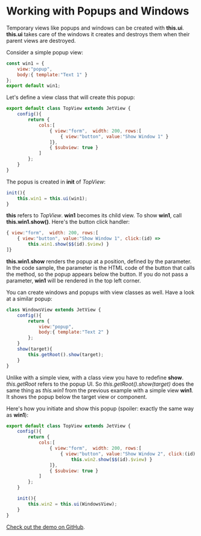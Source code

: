 # Working with Popups and Windows

Temporary views like popups and windows can be created with **this.ui**. **this.ui** takes care of the windows it creates and destroys them when their parent views are destroyed.

Consider a simple popup view:

```js
const win1 = {
	view:"popup",
	body:{ template:"Text 1" }
};
export default win1;
```

Let's define a view class that will create this popup:

```js
export default class TopView extends JetView {
	config(){
		return {
			cols:[
                { view:"form",  width: 200, rows:[
                    { view:"button", value:"Show Window 1" }
                ]},
                { $subview: true }
            ]
        };
	}
}
```

The popus is created in **init** of *TopView*:

```js
init(){
    this.win1 = this.ui(win1);
}
```

**this** refers to *TopView*. **win1** becomes its child view. To show **win1**, call **this.win1.show()**. Here's the button click handler:

```js
{ view:"form",  width: 200, rows:[
    { view:"button", value:"Show Window 1", click:(id) =>
        this.win1.show($$(id).$view) }
]}
```

**this.win1.show** renders the popup at a position, defined by the parameter. In the code sample, the parameter is the HTML code of the button that calls the method, so the popup appears below the button. If you do not pass a parameter, **win1** will be rendered in the top left corner.

You can create windows and popups with view classes as well. Have a look at a similar popup:

```js
class WindowsView extends JetView {
	config(){
		return {
			view:"popup",
			body:{ template:"Text 2" }
		};
	}
	show(target){
		this.getRoot().show(target);
	}
}
```

Unlike with a simple view, with a class view you have to redefine **show**. *this.getRoot* refers to the popup UI. So *this.getRoot().show(target)* does the same thing as *this.win1* from the previous example with a simple view **win1**. It shows the popup below the target view or component.

Here's how you initiate and show this popup (spoiler: exactly the same way as **win1**):

```js
export default class TopView extends JetView {
	config(){
		return {
			cols:[
                { view:"form",  width: 200, rows:[
                    { view:"button", value:"Show Window 2", click:(id) =>
                        this.win2.show($$(id).$view) }
                ]},
                { $subview: true }
            ]
        };
	}

	init(){
		this.win2 = this.ui(WindowsView);
	}
}
```

[Check out the demo on GitHub](https://github.com/webix-hub/jet-demos/blob/master/sources/windows.js).